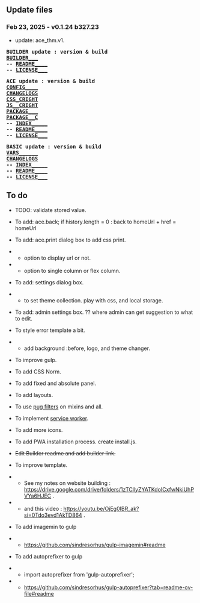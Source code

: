 ## Update files

### Feb 23, 2025 - v0.1.24 b327.23
- update: ace_thm.v1.

<div style="font-family:Consolas,monospace;font-weight:bold;">

BUILDER update : version & build  
  [BUILDER___](_BUILDER_vars.pug)  
  -- [README____](README.md)  
  -- [LICENSE___](LICENSE.txt)  

ACE update : version & build  
  [CONFIG____](_CONFIGS.pug)  
  [CHANGELOGS](CHANGELOGS.md)  
  [CSS_CRIGHT](styles/gulp_css/_copyright.scss)  
  [JS__CRIGHT](scripts/ts/ace_thm.ts)  
  [PACKAGE___](package.json)  
  [PACKAGE__C](package-copy.json)  
  -- [INDEX_____](pages/index.html.pug)  
  -- [README____](../ace/README.md)  
  -- [LICENSE___](../ace/LICENSE.txt)  

BASIC update : version & build  
  [VARS______](pages/basic/_vars.pug)  
  [CHANGELOGS](pages/basic/CHANGELOGS.md)  
  -- [INDEX_____](pages/basic/index.html.pug)  
  -- [README____](../ace/basic/README.md)  
  -- [LICENSE___](../ace/basic/LICENSE.txt)  

</div>

## To do

  - TODO: validate stored value.

  - To add: ace.back; if history.length = 0 : back to homeUrl + href = homeUrl

  - To add: ace.print dialog box to add css print.
  - - option to display url or not.
  - - option to single column or flex column.

  - To add: settings dialog box.
  - - to set theme collection. play with css, and local storage.

  - To add: admin settings box. ?? where admin can get suggestion to what to edit.

  - To style error template a bit.
  - - add background :before, logo, and theme changer.

  - To improve gulp.

  - To add CSS Norm.

  - To add fixed and absolute panel.

  - To add layouts.

  - To use [pug filters](todos/pug-filters.md) on mixins and all.

  - To implement [service worker](todos/service-worker.md).

  - To add more icons.

  - To add PWA installation process. create install.js.

  - ~~Edit Builder readme and add builder link.~~

  - To improve template.
  - - See my notes on website building : https://drive.google.com/drive/folders/1zTCllyZYATKdoICxfwNkiUhPVYa6HJEC .
  - - and this video : https://youtu.be/OjEg0IBR_ak?si=0Tdo3evd1AkTD864 .

  - To add imagemin to gulp
  - - https://github.com/sindresorhus/gulp-imagemin#readme

  - To add autoprefixer to gulp
  - - import autoprefixer from 'gulp-autoprefixer';
  - - https://github.com/sindresorhus/gulp-autoprefixer?tab=readme-ov-file#readme
